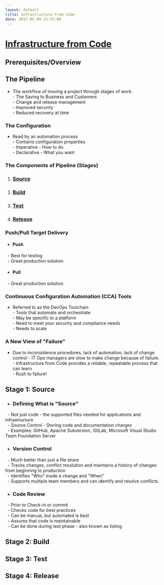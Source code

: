 ```yaml
---
layout: default
title: Infrastructure from Code
date: 2017-05-09 22:25:00
---
```



# [Infrastructure from Code](https://www.pluralsight.com/courses/infrastructure-code-big-picture)

## Prerequisites/Overview

## The Pipeline

* The workflow of moving a project through stages of work.
  <br>- The Saving to Business and Customers
  <br>- Change and release management
  <br>- Improved security
  <br>- Reduced recovery at time

### The Configuration

* Read by an automation process
  <br>- Contains configuration properties
  <br>- Imperative - How to do
  <br>- Declarative - What you want

### The Components of Pipeline (Stages)

1. ### [Source](#Stage-1:-Source)
2. ### [Build](#Stage-2:-Build)
3. ### [Test](#Stage-3:-Test)
4. ### [Release](#Stage-4:-Release)

### Push/Pull Target Delivery

* #### Push

  - Best for testing
<br>  - Great production solution

* #### Pull

  - Great production solution

### Continuous Configuration Automation (CCA) Tools

* Referred to as the DevOps Toolchain
  <br>- Tools that automate and orchestrate
  <br>- May be specific to a platform
  <br>- Need to meet your security and compliance needs
  <br>- Needs to scale

### A New View of "Failure"

* Due to inconsistence procedures, lack of automation, lack of change control - IT Ops managers are slow to make change because of failure.
  <br>- Infrastructure from Code provides a reliable, repeatable process that can learn
  <br>- Rush to failure!

## Stage 1: Source

* ### Defining What is "Source"

  - Not just code - the supported files needed for applications and infrastructure
<br>  - Source Control - Storing code and documentation charges
<br>  - Examples: GitHub, Apache Subversion, GitLab, Microsoft Visual Studio Team Foundation Server

* ### Version Control

  - Much better than just a file share
<br>  - Tracks changes, conflict resolution and maintains a history of changes from beginning to production
<br>  - Identifies "Who" made a change and "When"
<br>  - Supports multiple team members and can identify and resolve conflicts

* ### Code Review

  - Prior to Check-in or commit
<br>  - Checks code for best practices
<br>  - Can be manual, but automated is best
<br>  - Assures that code is maintainable
<br>  - Can be done during test phase - also known as listing

## Stage 2: Build

## Stage 3: Test

## Stage 4: Release
